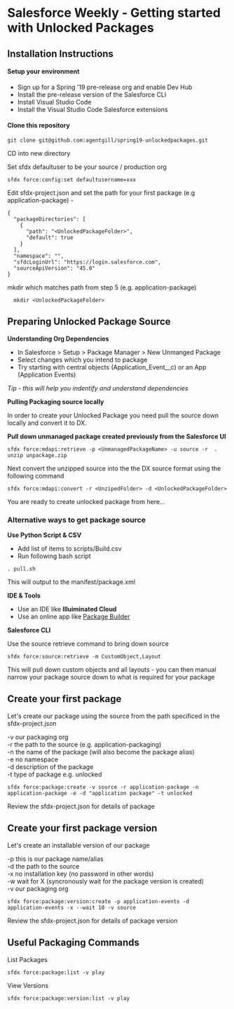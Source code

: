 # Salesforce Weekly - Getting started with Unlocked Packages

## Installation Instructions

#### Setup your environment

- Sign up for a Spring '19 pre-release org and enable Dev Hub
- Install the pre-release version of the Salesforce CLI
- Install Visual Studio Code
- Install the Visual Studio Code Salesforce extensions

#### Clone this repository

```
git clone git@github.com:agentgill/spring19-unlockedpackages.git
```

CD into new directory

Set sfdx defaultuser to be your source / production org

```
sfdx force:config:set defaultusername=xxx
```

Edit sfdx-project.json and set the path for your first package (e.g application-package) -

```
{
  "packageDirectories": [
    {
      "path": "<UnlockedPackageFolder>",
      "default": true
    }
  ],
  "namespace": "",
  "sfdcLoginUrl": "https://login.salesforce.com",
  "sourceApiVersion": "45.0"
}
```

mkdir which matches path from step 5 (e.g. application-package)

```
  mkdir <UnlockedPackageFolder>
```  

## Preparing Unlocked Package Source

**Understanding Org Dependencies**
- In Salesforce > Setup > Package Manager > New Unmanged Package
- Select changes which you intend to package
- Try starting with central objects (Application_Event__c) or an App (Application Events)

*Tip - this will help you indentify and understand dependencies* 

**Pulling Packaging source locally**

In order to create your Unlocked Package you need  pull the source down locally and convert it to DX.

**Pull down unmanaged package created previously from the Salesforce UI**

```
sfdx force:mdapi:retrieve -p <UnmanagedPackageName> -u source -r  .
unzip unpackage.zip
```

Next convert the unzipped source into the the DX source format using the following command

```
sfdx force:mdapi:convert -r <UnzipedFolder> -d <UnlockedPackageFolder>
```

You are ready to create unlocked package from here...

### Alternative ways to get package source

**Use Python Script & CSV**

- Add list of items to scripts/Build.csv
- Run following bash script

```
. pull.sh
```

This will output to the manifest/package.xml

**IDE & Tools**

- Use an IDE like **Illuiminated Cloud**
- Use an online app like [Package Builder](https://packagebuilder.herokuapp.com/)

**Salesforce CLI**

Use the source retrieve command to bring down source

```
sfdx force:source:retrieve -m CustomObject,Layout
```

This will pull down custom objects and all layouts - you can then manual narrow your package source down to what is required for your package

## Create your first package

Let's create our package using the source from the path specificed in the sfdx-project.json

-v our packaging org  
-r the path to the source (e.g. application-packaging)  
-n the name of the package (will also become the package alias)  
-e no namespace  
-d description of the package  
-t type of package e.g. unlocked  

```
sfdx force:package:create -v source -r application-package -n application-package -e -d "application package" -t unlocked
```

Review the sfdx-project.json for details of package

## Create your first package version

Let's create an installable version of our package

-p this is our package name/alias  
-d the path to the source  
-x no installation key (no password in other words)  
-w wait for X (syncronously wait for the package version is created)  
-v our packaging org  

```
sfdx force:package:version:create -p application-events -d application-events -x --wait 10 -v source
```

Review the sfdx-project.json for details of package version

## Useful Packaging Commands

List Packages

```
sfdx force:package:list -v play
```

View Versions

```
sfdx force:package:version:list -v play
```